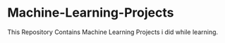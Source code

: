 # Machine-Learning-Projects
This Repository Contains Machine Learning Projects i did while learning.
